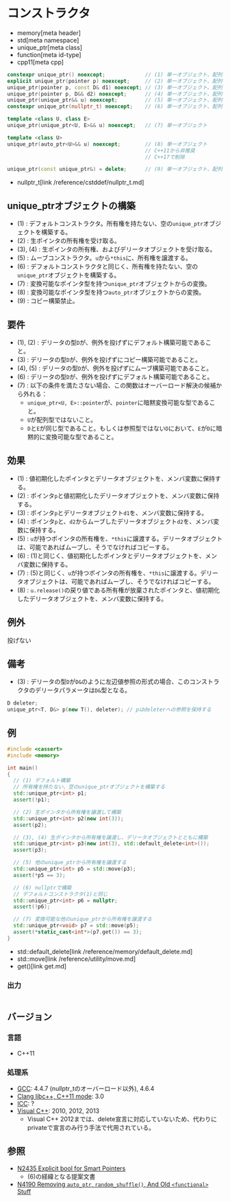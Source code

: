 # コンストラクタ
* memory[meta header]
* std[meta namespace]
* unique_ptr[meta class]
* function[meta id-type]
* cpp11[meta cpp]

```cpp
constexpr unique_ptr() noexcept;             // (1) 単一オブジェクト、配列
explicit unique_ptr(pointer p) noexcept;     // (2) 単一オブジェクト、配列
unique_ptr(pointer p, const D& d1) noexcept; // (3) 単一オブジェクト、配列
unique_ptr(pointer p, D&& d2) noexcept;      // (4) 単一オブジェクト、配列
unique_ptr(unique_ptr&& u) noexcept;         // (5) 単一オブジェクト、配列
constexpr unique_ptr(nullptr_t) noexcept;    // (6) 単一オブジェクト、配列

template <class U, class E>
unique_ptr(unique_ptr<U, E>&& u) noexcept;   // (7) 単一オブジェクト

template <class U>
unique_ptr(auto_ptr<U>&& u) noexcept;        // (8) 単一オブジェクト
                                             // C++11から非推奨
                                             // C++17で削除

unique_ptr(const unique_ptr&) = delete;      // (9) 単一オブジェクト、配列
```
* nullptr_t[link /reference/cstddef/nullptr_t.md]

## unique_ptrオブジェクトの構築

- (1) : デフォルトコンストラクタ。所有権を持たない、空の`unique_ptr`オブジェクトを構築する。
- (2) : 生ポインタの所有権を受け取る。
- (3), (4) : 生ポインタの所有権、およびデリータオブジェクトを受け取る。
- (5) : ムーブコンストラクタ。`u`から`*this`に、所有権を譲渡する。
- (6) : デフォルトコンストラクタと同じく、所有権を持たない、空の`unique_ptr`オブジェクトを構築する。
- (7) : 変換可能なポインタ型を持つ`unique_ptr`オブジェクトからの変換。
- (8) : 変換可能なポインタ型を持つ`auto_ptr`オブジェクトからの変換。
- (9) : コピー構築禁止。


## 要件
- (1), (2) : デリータの型`D`が、例外を投げずにデフォルト構築可能であること。
- (3) : デリータの型`D`が、例外を投げずにコピー構築可能であること。
- (4), (5) : デリータの型`D`が、例外を投げずにムーブ構築可能であること。
- (6) : デリータの型`D`が、例外を投げずにデフォルト構築可能であること。
- (7) : 以下の条件を満たさない場合、この関数はオーバーロード解決の候補から外れる：
    - `unique_ptr<U, E>::pointer`が、`pointer`に暗黙変換可能な型であること。
    - `U`が配列型ではないこと。
    - `D`と`E`が同じ型であること。もしくは参照型ではない`D`において、`E`が`D`に暗黙的に変換可能な型であること。


## 効果
- (1) : 値初期化したポインタとデリータオブジェクトを、メンバ変数に保持する。
- (2) : ポインタ`p`と値初期化したデリータオブジェクトを、メンバ変数に保持する。
- (3) : ポインタ`p`とデリータオブジェクト`d1`を、メンバ変数に保持する。
- (4) : ポインタ`p`と、`d2`からムーブしたデリータオブジェクト`d2`を、メンバ変数に保持する。
- (5) : `u`が持つポインタの所有権を、`*this`に譲渡する。デリータオブジェクトは、可能であればムーブし、そうでなければコピーする。
- (6) : (1)と同じく、値初期化したポインタとデリータオブジェクトを、メンバ変数に保持する。
- (7) : (5)と同じく、`u`が持つポインタの所有権を、`*this`に譲渡する。デリータオブジェクトは、可能であればムーブし、そうでなければコピーする。
- (8) : `u.release()`の戻り値である所有権が放棄されたポインタと、値初期化したデリータオブジェクトを、メンバ変数に保持する。


## 例外
投げない


## 備考
- (3) : デリータの型`D`が`D&`のように左辺値参照の形式の場合、このコンストラクタのデリータパラメータは`D&`型となる。

```cpp
D deleter;
unique_ptr<T, D&> p(new T(), deleter); // pはdeleterへの参照を保持する
```

## 例
```cpp example
#include <cassert>
#include <memory>

int main()
{
  // (1) デフォルト構築
  // 所有権を持たない、空のunique_ptrオブジェクトを構築する
  std::unique_ptr<int> p1;
  assert(!p1);

  // (2) 生ポインタから所有権を譲渡して構築
  std::unique_ptr<int> p2(new int(3));
  assert(p2);

  // (3), (4) 生ポインタから所有権を譲渡し、デリータオブジェクトとともに構築
  std::unique_ptr<int> p3(new int(3), std::default_delete<int>());
  assert(p3);

  // (5) 他のunique_ptrから所有権を譲渡する
  std::unique_ptr<int> p5 = std::move(p3);
  assert(*p5 == 3);

  // (6) nullptrで構築
  // デフォルトコンストラクタ(1)と同じ
  std::unique_ptr<int> p6 = nullptr;
  assert(!p6);

  // (7) 変換可能な他のunique_ptrから所有権を譲渡する
  std::unique_ptr<void> p7 = std::move(p5);
  assert(*static_cast<int*>(p7.get()) == 3);
}
```
* std::default_delete[link /reference/memory/default_delete.md]
* std::move[link /reference/utility/move.md]
* get()[link get.md]

### 出力
```
```

## バージョン
### 言語
- C++11

### 処理系
- [GCC](/implementation.md#gcc): 4.4.7 (nullptr_tのオーバーロード以外), 4.6.4
- [Clang libc++, C++11 mode](/implementation.md#clang): 3.0
- [ICC](/implementation.md#icc): ?
- [Visual C++](/implementation.md#visual_cpp): 2010, 2012, 2013
	- Visual C++ 2012までは、delete宣言に対応していないため、代わりにprivateで宣言のみ行う手法で代用されている。


## 参照
- [N2435 Explicit bool for Smart Pointers](http://www.open-std.org/jtc1/sc22/wg21/docs/papers/2007/n2435.htm)
    - (6)の経緯となる提案文書
- [N4190 Removing `auto_ptr`, `random_shuffle()`, And Old `<functional>` Stuff](http://www.open-std.org/jtc1/sc22/wg21/docs/papers/2014/n4190.htm)

